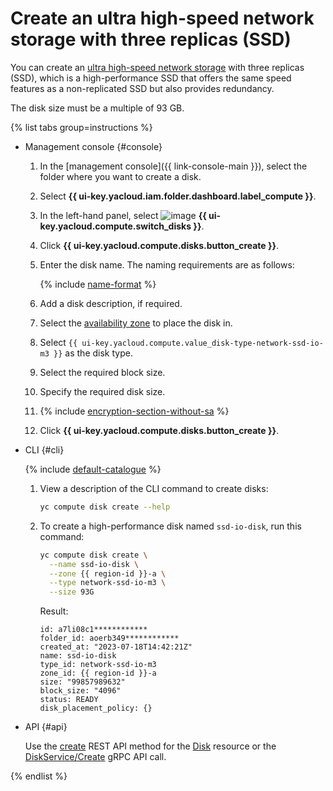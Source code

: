 # Create an ultra high-speed network storage with three replicas (SSD)


You can create an [ultra high-speed network storage](../../concepts/disk.md#nr-disks) with three replicas (SSD), which is a high-performance SSD that offers the same speed features as a non-replicated SSD but also provides redundancy.

The disk size must be a multiple of 93 GB.

{% list tabs group=instructions %}

- Management console {#console}

   1. In the [management console]({{ link-console-main }}), select the folder where you want to create a disk.
   1. Select **{{ ui-key.yacloud.iam.folder.dashboard.label_compute }}**.
   1. In the left-hand panel, select ![image](../../../_assets/console-icons/hard-drive.svg) **{{ ui-key.yacloud.compute.switch_disks }}**.
   1. Click **{{ ui-key.yacloud.compute.disks.button_create }}**.
   1. Enter the disk name. The naming requirements are as follows:

      {% include [name-format](../../../_includes/name-format.md) %}

   1. Add a disk description, if required.
   1. Select the [availability zone](../../../overview/concepts/geo-scope.md) to place the disk in.
   1. Select `{{ ui-key.yacloud.compute.value_disk-type-network-ssd-io-m3 }}` as the disk type.
   1. Select the required block size.
   1. Specify the required disk size.

   
   1. {% include [encryption-section-without-sa](../../../_includes/compute/encryption-section-without-sa.md) %}


   1. Click **{{ ui-key.yacloud.compute.disks.button_create }}**.

- CLI {#cli}

   {% include [default-catalogue](../../../_includes/default-catalogue.md) %}

   1. View a description of the CLI command to create disks:

      ```bash
      yc compute disk create --help
      ```

   1. To create a high-performance disk named `ssd-io-disk`, run this command:

      ```bash
      yc compute disk create \
        --name ssd-io-disk \
        --zone {{ region-id }}-a \
        --type network-ssd-io-m3 \
        --size 93G
      ```

      Result:

      ```text
      id: a7li08c1************
      folder_id: aoerb349************
      created_at: "2023-07-18T14:42:21Z"
      name: ssd-io-disk
      type_id: network-ssd-io-m3
      zone_id: {{ region-id }}-a
      size: "99857989632"
      block_size: "4096"
      status: READY
      disk_placement_policy: {}
      ```

- API {#api}

   Use the [create](../../api-ref/Disk/create.md) REST API method for the [Disk](../../api-ref/Disk/index.md) resource or the [DiskService/Create](../../api-ref/grpc/disk_service.md#Create) gRPC API call.

{% endlist %}